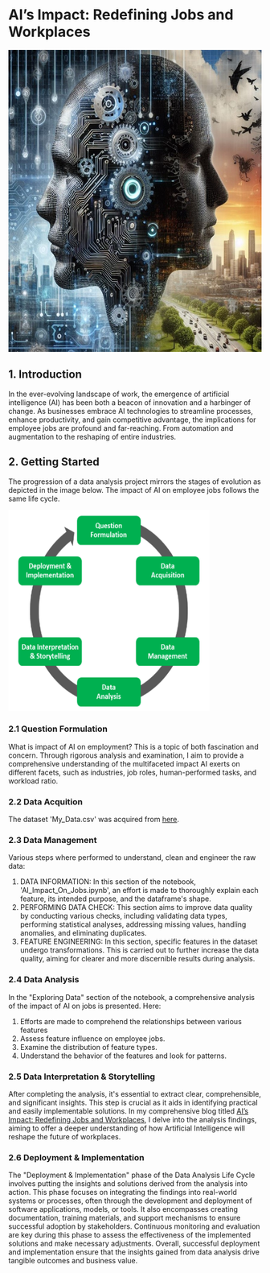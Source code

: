 # AI’s Impact: Redefining Jobs and Workplaces
<img src="images/AI_vs_Human.jpg" alt="Example Image" height="600" width="700"/>

## 1. Introduction
In the ever-evolving landscape of work, the emergence of artificial intelligence (AI) has been both a beacon of innovation and a harbinger of change. As businesses embrace AI technologies to streamline processes, enhance productivity, and gain competitive advantage, the implications for employee jobs are profound and far-reaching. From automation and augmentation to the reshaping of entire industries.

## 2. Getting Started
The progression of a data analysis project mirrors the stages of evolution as depicted in the image below. The impact of AI on employee jobs follows the same life cycle.

<img src="images/DA-Life-Cycle.png" alt="Example Image" height="400" width="400"/>

### 2.1 Question Formulation
What is impact of AI on employment? This is a topic of both fascination and concern. Through rigorous analysis and examination, I aim to provide a comprehensive understanding of the multifaceted impact AI exerts on different facets, such as industries, job roles, human-performed tasks, and workload ratio.

### 2.2 Data Acquition
The dataset 'My_Data.csv' was acquired from [here](https://www.kaggle.com/datasets/manavgupta92/from-data-entry-to-ceo-the-ai-job-threat-index).

### 2.3 Data Management
Various steps where performed to understand, clean and engineer the raw data:
1. DATA INFORMATION: In this section of the notebook, 'AI_Impact_On_Jobs.ipynb', an effort is made to thoroughly explain each feature, its intended purpose, and the dataframe's shape.
2. PERFORMING DATA CHECK: This section aims to improve data quality by conducting various checks, including validating data types, performing statistical analyses, addressing missing values, handling anomalies, and eliminating duplicates.
3. FEATURE ENGINEERING: In this section, specific features in the dataset undergo transformations. This is carried out to further increase the data quality, aiming for clearer and more discernible results during analysis.

### 2.4 Data Analysis
In the "Exploring Data" section of the notebook, a comprehensive analysis of the impact of AI on jobs is presented. Here:
1. Efforts are made to comprehend the relationships between various features
2. Assess feature influence on employee jobs.
3. Examine the distribution of feature types.
4. Understand the behavior of the features and look for patterns.

### 2.5 Data Interpretation & Storytelling
After completing the analysis, it's essential to extract clear, comprehensible, and significant insights. This step is crucial as it aids in identifying practical and easily implementable solutions. In my comprehensive blog titled [AI’s Impact: Redefining Jobs and Workplaces](https://medium.com/@yashu.chauhan1909/7a754e63ab62), I delve into the analysis findings, aiming to offer a deeper understanding of how Artificial Intelligence will reshape the future of workplaces.

### 2.6 Deployment & Implementation
The "Deployment & Implementation" phase of the Data Analysis Life Cycle involves putting the insights and solutions derived from the analysis into action. This phase focuses on integrating the findings into real-world systems or processes, often through the development and deployment of software applications, models, or tools. It also encompasses creating documentation, training materials, and support mechanisms to ensure successful adoption by stakeholders. Continuous monitoring and evaluation are key during this phase to assess the effectiveness of the implemented solutions and make necessary adjustments. Overall, successful deployment and implementation ensure that the insights gained from data analysis drive tangible outcomes and business value.








